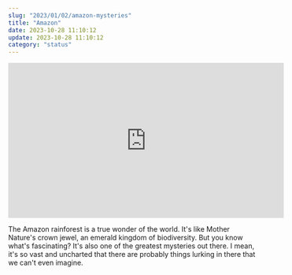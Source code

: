 ```yaml
---
slug: "2023/01/02/amazon-mysteries"
title: "Amazon"
date: 2023-10-28 11:10:12
update: 2023-10-28 11:10:12
category: "status"
---
```


<iframe width="560" height="315" src="https://www.youtube.com/embed/1RK1V3ATAkg?si=iTIKC7KZJhRN_KPS" title="YouTube video player" frameborder="0" allow="accelerometer; autoplay; clipboard-write; encrypted-media; gyroscope; picture-in-picture; web-share" allowfullscreen></iframe>

 The Amazon rainforest is a true wonder of the world. It's like Mother Nature's crown jewel, an emerald kingdom of biodiversity. But you know what's fascinating? It's also one of the greatest mysteries out there. I mean, it's so vast and uncharted that there are probably things lurking in there that we can't even imagine.